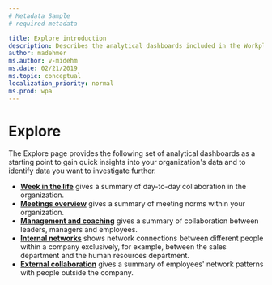 ```yaml
---
# Metadata Sample
# required metadata

title: Explore introduction
description: Describes the analytical dashboards included in the Workplace Analytics Explore page
author: madehmer
ms.author: v-midehm
ms.date: 02/21/2019
ms.topic: conceptual
localization_priority: normal 
ms.prod: wpa
---
```


# Explore

The Explore page provides the following set of analytical dashboards as a starting point to gain quick insights into your organization's data and to identify data you want to investigate further.
  
* [**Week in the life**](../use/explore-metrics-week-in-the-life.md) gives a summary of day-to-day collaboration in the organization.
* [**Meetings overview**](../use/explore-metrics-meetings-overview.md) gives a summary of meeting norms within your organization.
* [**Management and coaching**](../use/explore-metrics-management-and-coaching.md) gives a summary of collaboration between leaders, managers and employees.
* [**Internal networks**](../use/explore-metrics-internal-networks.md) shows network connections between different people within a company exclusively, for example, between the sales department and the human resources department.
* [**External collaboration**](../use/explore-metrics-external-collaboration.md) gives a summary of employees' network patterns with people outside the company. 
